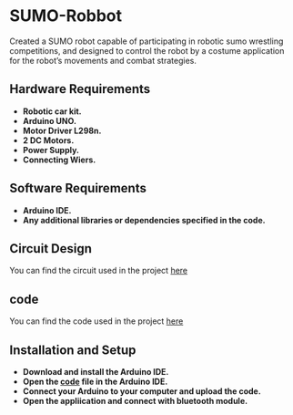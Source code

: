 # SUMO-Robbot

Created a SUMO robot capable of participating in robotic sumo wrestling competitions, and 
designed to control the robot by a costume application for the robot’s movements and combat 
strategies.

## Hardware Requirements

-  **Robotic car kit.**
-  **Arduino UNO.**
-  **Motor Driver L298n.**
-  **2 DC Motors.**
-  **Power Supply.**
-  **Connecting Wiers.**

## Software Requirements

-  **Arduino IDE.**
-  **Any additional libraries or dependencies specified in the code.**

## Circuit Design

You can find the circuit used in the project [here](https://github.com/ayshashaban/SUMO-Robot/blob/main/circuit%20diagram%20SUMO.png)

## code

You can find the code used in the project [here](https://github.com/ayshashaban/SUMO-Robot/blob/main/code.pm)

## Installation and Setup

-  **Download and install the Arduino IDE.**
-  **Open the [code](https://github.com/ayshashaban/SUMO-Robot/blob/main/code.pm) file in the Arduino IDE.**
-  **Connect your Arduino to your computer and upload the code.**
-  **Open the appliication and connect with bluetooth module.**
